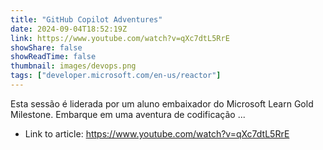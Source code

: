 ```yaml
---
title: "GitHub Copilot Adventures"
date: 2024-09-04T18:52:19Z
link: https://www.youtube.com/watch?v=qXc7dtL5RrE
showShare: false
showReadTime: false
thumbnail: images/devops.png
tags: ["developer.microsoft.com/en-us/reactor"]
---
```

Esta sessão é liderada por um aluno embaixador do Microsoft Learn Gold Milestone. Embarque em uma aventura de codificação ...

- Link to article: https://www.youtube.com/watch?v=qXc7dtL5RrE